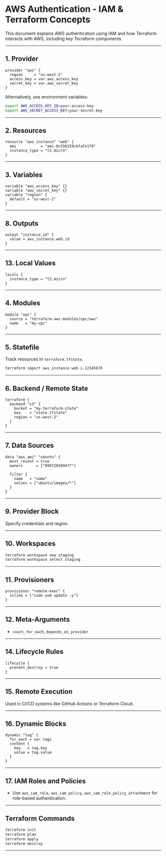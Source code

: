 
# AWS Authentication - IAM & Terraform Concepts

This document explains AWS authentication using IAM and how Terraform interacts with AWS, including key Terraform components.

---

## 1. Provider

```hcl
provider "aws" {
  region     = "us-west-2"
  access_key = var.aws_access_key
  secret_key = var.aws_secret_key
}
```

Alternatively, use environment variables:

```bash
export AWS_ACCESS_KEY_ID=your-access-key
export AWS_SECRET_ACCESS_KEY=your-secret-key
```

---

## 2. Resources

```hcl
resource "aws_instance" "web" {
  ami           = "ami-0c55b159cbfafe1f0"
  instance_type = "t2.micro"
}
```

---

## 3. Variables

```hcl
variable "aws_access_key" {}
variable "aws_secret_key" {}
variable "region" {
  default = "us-west-2"
}
```
---

## 8. Outputs

```hcl
output "instance_id" {
  value = aws_instance.web.id
}
```
---

## 13. Local Values

```hcl
locals {
  instance_type = "t2.micro"
}
```

---

## 4. Modules

```hcl
module "vpc" {
  source = "terraform-aws-modules/vpc/aws"
  name   = "my-vpc"
}
```

---

## 5. Statefile

Track resources in `terraform.tfstate`.

```bash
terraform import aws_instance.web i-12345678
```

---

## 6. Backend / Remote State

```hcl
terraform {
  backend "s3" {
    bucket = "my-terraform-state"
    key    = "state.tfstate"
    region = "us-west-2"
  }
}
```

---

## 7. Data Sources

```hcl
data "aws_ami" "ubuntu" {
  most_recent = true
  owners      = ["099720109477"]

  filter {
    name   = "name"
    values = ["ubuntu/images/*"]
  }
}
```


---

## 9. Provider Block

Specify credentials and region.

---

## 10. Workspaces

```bash
terraform workspace new staging
terraform workspace select staging
```

---

## 11. Provisioners

```hcl
provisioner "remote-exec" {
  inline = ["sudo yum update -y"]
}
```

---

## 12. Meta-Arguments

- `count`, `for_each`, `depends_on`, `provider`

---

## 14. Lifecycle Rules

```hcl
lifecycle {
  prevent_destroy = true
}
```

---

## 15. Remote Execution

Used in CI/CD systems like GitHub Actions or Terraform Cloud.

---

## 16. Dynamic Blocks

```hcl
dynamic "tag" {
  for_each = var.tags
  content {
    key   = tag.key
    value = tag.value
  }
}
```

---

## 17. IAM Roles and Policies

- Use `aws_iam_role`, `aws_iam_policy`, `aws_iam_role_policy_attachment` for role-based authentication.

---

## Terraform Commands

```bash
terraform init
terraform plan
terraform apply
terraform destroy
```

---

